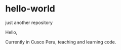 # hello-world
just another repository

Hello,

Currently in Cusco Peru, teaching and learning code.
